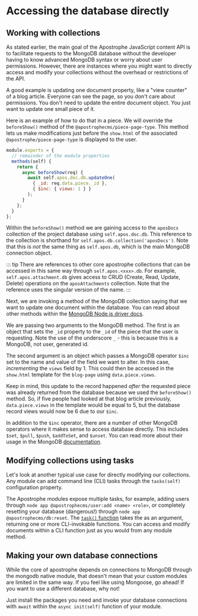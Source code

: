 # Accessing the database directly

## Working with collections
As stated earlier, the main goal of the Apostrophe JavaScript content API is to facilitate requests to the MongoDB database without the developer having to know advanced MongoDB syntax or worry about user permissions. However, there are instances where you might want to directly access and modify your collections without the overhead or restrictions of the API.

A good example is updating one document property, like a "view counter" of a blog article. Everyone can see the page, so you don't care about permissions. You don't need to update the entire document object. You just want to update one small piece of it.

Here is an example of how to do that in a piece. We will override the `beforeShow()` method of the `@apostrophecms/piece-page-type`. This method lets us make modifications just before the `show.html` of the associated `@apostrophe/piece-page-type` is displayed to the user.

<AposCodeBlock>

```javascript
module.exports = {
  // remainder of the module properties
  methods(self) {
    return {
      async beforeShow(req) {
        await self.apos.doc.db.updateOne(
          { _id: req.data.piece._id },
          { $inc: { views: 1 } }
        );
      }
    };
  }
};
```

<template v-slot:caption>
modules/article-page/index.js
</template>
</AposCodeBlock>

Within the `beforeShow()` method we are gaining access to the `aposDocs` collection of the project database using `self.apos.doc.db`. This reference to the collection is shorthand for `self.apos.db.collection('aposDocs')`. Note that this is *not* the same thing as `self.apos.db`, which is the main MongoDB connection object. 

::: tip
There are references to other core apostrophe collections that can be accessed in this same way through `self.apos.<xxx>.db`. For example, `self.apos.attachment.db` gives access to CRUD (Create, Read, Update, Delete) operations on the `aposAttachments` collection. Note that the reference uses the singular version of the name.
:::

Next, we are invoking a method of the MongoDB collection saying that we want to update one document within the database. You can read about other methods within the [MongoDB Node.js driver docs](https://www.mongodb.com/docs/drivers/node/current/fundamentals/crud/).

We are passing two arguments to the MongoDB method. The first is an object that sets the `_id` property to the `_id` of the piece that the user is requesting. Note the use of the underscore `_` - this is because this is a MongoDB, not user, generated id.

The second argument is an object which passes a MongoDB operator `$inc` set to the name and value of the field we want to alter. In this case, *incrementing* the `views` field by 1. This could then be accessed in the `show.html` template for the `blog-page` using `data.piece.views`.

Keep in mind, this update to the record happened *after* the requested piece was already returned from the database because we used the `beforeShow()` method. So, if five people had looked at that blog article previously, `data.piece.views` in the template would be equal to 5, but the database record views would now be 6 due to our `$inc`.

In addition to the `$inc` operator, there are a number of other MongoDB operators where it makes sense to access database directly. This includes `$set`, `$pull`, `$push`, `$addToSet`, and `$unset`. You can read more about their usage in the MongoDB [documentation](https://www.mongodb.com/docs/v6.0/reference/operator/update/).

## Modifying collections using tasks

Let's look at another typical use case for directly modifying our collections. Any module can add command line (CLI) tasks through the `tasks(self)` configuration property.

The Apostrophe modules expose multiple tasks, for example, adding users through `node app @apostrophecms/user:add <name> <role>`, or completely resetting your database (dangerous!) through `node app @apostrophecms/db:reset`. The [`task()` function](https://v3.docs.apostrophecms.org/reference/module-api/module-overview.html#middleware-self) takes the as an argument, returning one or more CLI-invokable functions. You can access and modify documents within a CLI function just as you would from any module method.

## Making your own database connections

While the core of apostrophe depends on connections to MongoDB through the mongodb native module, that doesn't mean that your custom modules are limited in the same way. If you feel like using Mongoose, go ahead! If you want to use a different database, why not!

Just install the packages you need and invoke your database connections with `await` within the `async init(self)` function of your module.